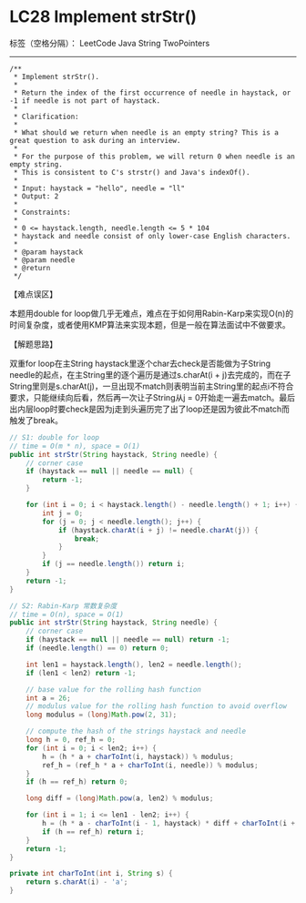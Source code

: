 # LC28 Implement strStr()
标签（空格分隔）： LeetCode Java String TwoPointers

---

    /**
     * Implement strStr().
     *
     * Return the index of the first occurrence of needle in haystack, or -1 if needle is not part of haystack.
     *
     * Clarification:
     *
     * What should we return when needle is an empty string? This is a great question to ask during an interview.
     *
     * For the purpose of this problem, we will return 0 when needle is an empty string.
     * This is consistent to C's strstr() and Java's indexOf().
     *
     * Input: haystack = "hello", needle = "ll"
     * Output: 2
     *
     * Constraints:
     *
     * 0 <= haystack.length, needle.length <= 5 * 104
     * haystack and needle consist of only lower-case English characters.
     *
     * @param haystack
     * @param needle
     * @return
     */

【难点误区】

本题用double for loop做几乎无难点，难点在于如何用Rabin-Karp来实现O(n)的时间复杂度，或者使用KMP算法来实现本题，但是一般在算法面试中不做要求。


【解题思路】

双重for loop在主String haystack里逐个char去check是否能做为子String needle的起点，在主String里的逐个遍历是通过s.charAt(i + j)去完成的，而在子String里则是s.charAt(j)，一旦出现不match则表明当前主String里的起点i不符合要求，只能继续向后看，然后再一次让子String从j = 0开始走一遍去match。最后出内层loop时要check是因为j走到头遍历完了出了loop还是因为彼此不match而触发了break。


```java
// S1: double for loop     
// time = O(m * n), space = O(1)
public int strStr(String haystack, String needle) {
    // corner case
    if (haystack == null || needle == null) {
        return -1;
    }

    for (int i = 0; i < haystack.length() - needle.length() + 1; i++) {
        int j = 0;
        for (j = 0; j < needle.length(); j++) {
            if (haystack.charAt(i + j) != needle.charAt(j)) {
                break;
            }
        }
        if (j == needle.length()) return i;
    }
    return -1;
}
```
```java
// S2: Rabin-Karp 常数复杂度
// time = O(n), space = O(1)
public int strStr(String haystack, String needle) {
    // corner case
    if (haystack == null || needle == null) return -1;
    if (needle.length() == 0) return 0;

    int len1 = haystack.length(), len2 = needle.length();
    if (len1 < len2) return -1;

    // base value for the rolling hash function
    int a = 26;
    // modulus value for the rolling hash function to avoid overflow
    long modulus = (long)Math.pow(2, 31);

    // compute the hash of the strings haystack and needle
    long h = 0, ref_h = 0;
    for (int i = 0; i < len2; i++) {
        h = (h * a + charToInt(i, haystack)) % modulus;
        ref_h = (ref_h * a + charToInt(i, needle)) % modulus;
    }
    if (h == ref_h) return 0;

    long diff = (long)Math.pow(a, len2) % modulus;

    for (int i = 1; i <= len1 - len2; i++) {
        h = (h * a - charToInt(i - 1, haystack) * diff + charToInt(i + len2 - 1, haystack)) % modulus;
        if (h == ref_h) return i;
    }
    return -1;
}

private int charToInt(int i, String s) {
    return s.charAt(i) - 'a';
}
```